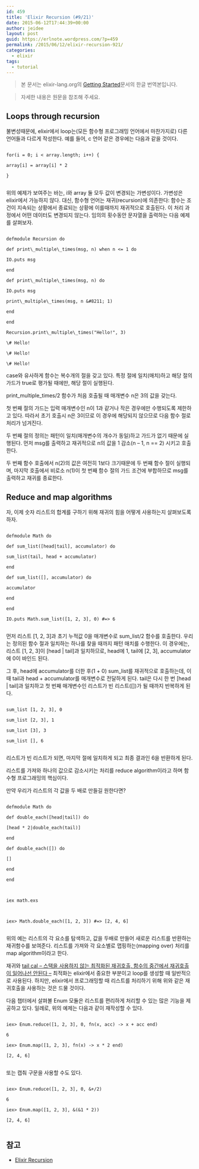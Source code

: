 ```yaml
---
id: 459
title: 'Elixir Recursion (#9/21)'
date: 2015-06-12T17:44:39+00:00
author: jeidee
layout: post
guid: https://erlnote.wordpress.com/?p=459
permalink: /2015/06/12/elixir-recursion-921/
categories:
  - elixir
tags:
  - tutorial
---
```

> 본 문서는 elixir-lang.org의 [Getting Started](http://elixir-lang.org/getting-started/introduction.html)문서의 한글 번역본입니다.
    
> 자세한 내용은 원문을 참조해 주세요. 

## Loops through recursion

불변성때문에, elixir에서 loop는(모든 함수형 프로그래밍 언어에서 마찬가지로) 다른 언어들과 다르게 작성한다. 예를 들어, c 언어 같은 경우에는 다음과 같을 것이다.

```
  
for(i = 0; i < array.length; i++) {
    
array[i] = array[i] * 2
  
}
  
```

위의 예제가 보여주는 바는, i와 array 둘 모두 값이 변경되는 가변성이다. 가변성은 elixir에서 가능하지 않다. 대신, 함수형 언어는 재귀(recursion)에 의존한다: 함수는 조건이 지속되는 상황에서 종료되는 상황에 이를때까지 재귀적으로 호출된다. 이 처리 과정에서 어떤 데이터도 변경되지 않는다. 임의의 횟수동안 문자열을 출력하는 다음 예제를 살펴보자.

```
  
defmodule Recursion do
    
def print\_multiple\_times(msg, n) when n <= 1 do
      
IO.puts msg
    
end

def print\_multiple\_times(msg, n) do
      
IO.puts msg
      
print\_multiple\_times(msg, n &#8211; 1)
    
end
  
end

Recursion.print\_multiple\_times("Hello!", 3)
  
\# Hello!
  
\# Hello!
  
\# Hello!

```

case와 유사하게 함수는 복수개의 절을 갖고 있다. 특정 절에 일치(매치)하고 해당 절의 가드가 true로 평가될 때에만, 해당 절이 실행된다.

print\_multiple\_times/2 함수가 처음 호출될 때 매개변수 n은 3의 값을 갖는다.

첫 번째 절의 가드는 입력 매개변수인 n이 1과 같거나 작은 경우에만 수행되도록 제한하고 있다. 따라서 초기 호출시 n은 3이므로 이 경우에 해당되지 않으므로 다음 함수 절로 처리가 넘겨진다.

두 번째 절의 정의는 패턴이 일치(매개변수의 개수가 동일)하고 가드가 없기 때문에 실행된다. 먼저 msg를 출력하고 재귀적으로 n의 값을 1 감소(n &#8211; 1, n == 2) 시키고 호출한다.

두 번째 함수 호출에서 n(2)의 값은 여전히 1보다 크기때문에 두 번째 함수 절이 실행되며, 마지막 호출에서 비로소 n(1)이 첫 번째 함수 절의 가드 조건에 부합하므로 msg를 출력하고 재귀를 종료한다.

## Reduce and map algorithms

자, 이제 숫자 리스트의 합계를 구하기 위해 재귀의 힘을 어떻게 사용하는지 살펴보도록 하자.

```
  
defmodule Math do
    
def sum_list([head|tail], accumulator) do
      
sum_list(tail, head + accumulator)
    
end

def sum_list([], accumulator) do
      
accumulator
    
end
  
end

IO.puts Math.sum_list([1, 2, 3], 0) #=> 6
  
```

먼저 리스트 [1, 2, 3]과 초기 누적값 0을 매개변수로 sum_list/2 함수를 호출한다. 우리는 정의된 함수 절과 일치하는 하나를 찾을 때까지 패턴 매치를 수행한다. 이 경우에는, 리스트 [1, 2, 3]이 [head | tail]과 일치하므로, head에 1, tail에 [2, 3], accumulator에 0이 바인드 된다.

그 후, head에 accumulator를 더한 후(1 + 0) sum_list를 재귀적으로 호출하는데, 이 때 tail과 head + accumulator를 매개변수로 전달하게 된다. tail은 다시 한 번 [head | tail]과 일치하고 첫 번째 매개변수인 리스트가 빈 리스트([])가 될 때까지 반복하게 된다.

```
  
sum_list [1, 2, 3], 0
  
sum_list [2, 3], 1
  
sum_list [3], 3
  
sum_list [], 6
  
```

리스트가 빈 리스트가 되면, 마지막 절에 일치하게 되고 최종 결과인 6을 반환하게 된다.

리스트를 가져와 하나의 값으로 감소시키는 처리를 reduce algorithm이라고 하며 함수형 프로그래밍의 핵심이다.

만약 우리가 리스트의 각 값을 두 배로 만들길 원한다면?

```
  
defmodule Math do
    
def double_each([head|tail]) do
      
[head * 2|double_each(tail)]
    
end

def double_each([]) do
      
[]
    
end
  
end
  
```

```
  
iex math.exs
  
```

```
  
iex> Math.double_each([1, 2, 3]) #=> [2, 4, 6]
  
```

위의 예는 리스트의 각 요소를 탐색하고, 값을 두배로 만들어 새로운 리스트를 반환하는 재귀함수를 보여준다. 리스트를 가져와 각 요소별로 맵핑하는(mapping over) 처리를 map algorithm이라고 한다.

재귀와 [tail cal &#8211; 스택을 사용하지 않는 최적화된 재귀호출, 함수의 중간에서 재귀호출이 일어나선 안된다 &#8211;](http://en.wikipedia.org/wiki/Tail_call) 최적화는 elixir에서 중요한 부분이고 loop를 생성할 때 일반적으로 사용된다. 하지만, elixir에서 프로그래밍할 때 리스트를 처리하기 위해 위와 같은 재귀호출을 사용하는 것은 드물 것이다.

다음 챕터에서 살펴볼 Enum 모듈은 리스트를 편리하게 처리할 수 있는 많은 기능을 제공하고 있다. 일례로, 위의 예제는 다음과 같이 재작성할 수 있다.

```
  
iex> Enum.reduce([1, 2, 3], 0, fn(x, acc) -> x + acc end)
  
6
  
iex> Enum.map([1, 2, 3], fn(x) -> x * 2 end)
  
[2, 4, 6]
  
```

또는 캡춰 구문을 사용할 수도 있다.

```
  
iex> Enum.reduce([1, 2, 3], 0, &+/2)
  
6
  
iex> Enum.map([1, 2, 3], &(&1 * 2))
  
[2, 4, 6]
  
```

## 참고

  * [Elixir Recursion](http://elixir-lang.org/getting-started/recursion.html)